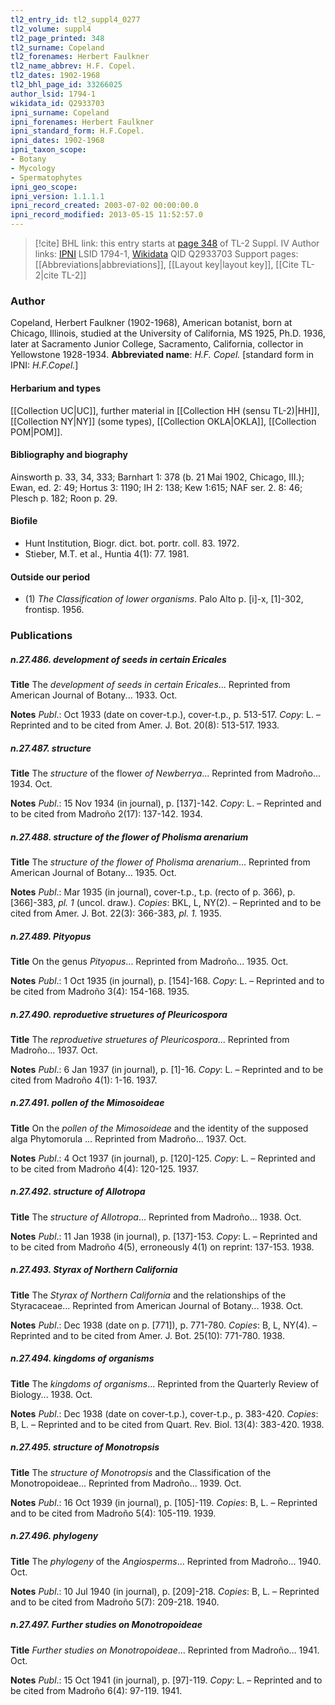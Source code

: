 ```yaml
---
tl2_entry_id: tl2_suppl4_0277
tl2_volume: suppl4
tl2_page_printed: 348
tl2_surname: Copeland
tl2_forenames: Herbert Faulkner
tl2_name_abbrev: H.F. Copel.
tl2_dates: 1902-1968
tl2_bhl_page_id: 33266025
author_lsid: 1794-1
wikidata_id: Q2933703
ipni_surname: Copeland
ipni_forenames: Herbert Faulkner
ipni_standard_form: H.F.Copel.
ipni_dates: 1902-1968
ipni_taxon_scope: 
- Botany
- Mycology
- Spermatophytes
ipni_geo_scope: 
ipni_version: 1.1.1.1
ipni_record_created: 2003-07-02 00:00:00.0
ipni_record_modified: 2013-05-15 11:52:57.0
---
```


> [!cite] BHL link: this entry starts at [page 348](https://www.biodiversitylibrary.org/page/33266025) of TL-2 Suppl. IV
> Author links: [IPNI](https://www.ipni.org/a/1794-1) LSID 1794-1, [Wikidata](https://www.wikidata.org/wiki/Q2933703) QID Q2933703
> Support pages: [[Abbreviations|abbreviations]], [[Layout key|layout key]], [[Cite TL-2|cite TL-2]]

### Author

Copeland, Herbert Faulkner (1902-1968), American botanist, born at Chicago, Illinois, studied at the University of California, MS 1925, Ph.D. 1936, later at Sacramento Junior College, Sacramento, California, collector in Yellowstone 1928-1934. 
**Abbreviated name**: *H.F. Copel.* \[standard form in IPNI: *H.F.Copel.*\]

#### Herbarium and types

[[Collection UC|UC]], further material in [[Collection HH (sensu TL-2)|HH]], [[Collection NY|NY]] (some types), [[Collection OKLA|OKLA]], [[Collection POM|POM]].

#### Bibliography and biography

Ainsworth p. 33, 34, 333; Barnhart 1: 378 (b. 21 Mai 1902, Chicago, III.); Ewan, ed. 2: 49; Hortus 3: 1190; IH 2: 138; Kew 1:615; NAF ser. 2. 8: 46; Plesch p. 182; Roon p. 29.

#### Biofile

- Hunt Institution, Biogr. dict. bot. portr. coll. 83. 1972.
- Stieber, M.T. et al., Huntia 4(1): 77. 1981.

#### Outside our period

- (1) *The Classification of lower organisms*. Palo Alto p. \[i\]-x, \[1\]-302, frontisp. 1956.

### Publications

##### n.27.486. development of seeds in certain Ericales

**Title**
The *development of seeds in certain Ericales*... Reprinted from American Journal of Botany... 1933. Oct.

**Notes**
*Publ*.: Oct 1933 (date on cover-t.p.), cover-t.p., p. 513-517. *Copy*: L. – Reprinted and to be cited from Amer. J. Bot. 20(8): 513-517. 1933.

##### n.27.487. structure

**Title**
The *structure* of the flower *of Newberrya*... Reprinted from Madroño... 1934. Oct.

**Notes**
*Publ*.: 15 Nov 1934 (in journal), p. \[137\]-142. *Copy*: L. – Reprinted and to be cited from Madroño 2(17): 137-142. 1934.

##### n.27.488. structure of the flower of Pholisma arenarium

**Title**
The *structure of the flower of Pholisma arenarium*... Reprinted from American Journal of Botany... 1935. Oct.

**Notes**
*Publ*.: Mar 1935 (in journal), cover-t.p., t.p. (recto of p. 366), p. \[366\]-383, *pl. 1* (uncol. draw.). *Copies*: BKL, L, NY(2). – Reprinted and to be cited from Amer. J. Bot. 22(3): 366-383, *pl. 1.* 1935.

##### n.27.489. Pityopus

**Title**
On the genus *Pityopus*... Reprinted from Madroño... 1935. Oct.

**Notes**
*Publ*.: 1 Oct 1935 (in journal), p. \[154\]-168. *Copy*: L. – Reprinted and to be cited from Madroño 3(4): 154-168. 1935.

##### n.27.490. reproduetive struetures of Pleuricospora

**Title**
The *reproduetive struetures of Pleuricospora*... Reprinted from Madroño... 1937. Oct.

**Notes**
*Publ*.: 6 Jan 1937 (in journal), p. \[1\]-16. *Copy*: L. – Reprinted and to be cited from Madroño 4(1): 1-16. 1937.

##### n.27.491. pollen of the Mimosoideae

**Title**
On the *pollen of the Mimosoideae* and the identity of the supposed alga Phytomorula ... Reprinted from Madroño... 1937. Oct.

**Notes**
*Publ*.: 4 Oct 1937 (in journal), p. \[120\]-125. *Copy*: L. – Reprinted and to be cited from Madroño 4(4): 120-125. 1937.

##### n.27.492. structure of Allotropa

**Title**
The *structure of Allotropa*... Reprinted from Madroño... 1938. Oct.

**Notes**
*Publ*.: 11 Jan 1938 (in journal), p. \[137\]-153. *Copy*: L. – Reprinted and to be cited from Madroño 4(5), erroneously 4(1) on reprint: 137-153. 1938.

##### n.27.493. Styrax of Northern California

**Title**
The *Styrax of Northern California* and the relationships of the Styracaceae... Reprinted from American Journal of Botany... 1938. Oct.

**Notes**
*Publ*.: Dec 1938 (date on p. \[771\]), p. 771-780. *Copies*: B, L, NY(4). – Reprinted and to be cited from Amer. J. Bot. 25(10): 771-780. 1938.

##### n.27.494. kingdoms of organisms

**Title**
The *kingdoms of organisms*... Reprinted from the Quarterly Review of Biology... 1938. Oct.

**Notes**
*Publ*.: Dec 1938 (date on cover-t.p.), cover-t.p., p. 383-420. *Copies*: B, L. – Reprinted and to be cited from Quart. Rev. Biol. 13(4): 383-420. 1938.

##### n.27.495. structure of Monotropsis

**Title**
The *structure of Monotropsis* and the Classification of the Monotropoideae... Reprinted from Madroño... 1939. Oct.

**Notes**
*Publ*.: 16 Oct 1939 (in journal), p. \[105\]-119. *Copies*: B, L. – Reprinted and to be cited from Madroño 5(4): 105-119. 1939.

##### n.27.496. phylogeny

**Title**
The *phylogeny* of the *Angiosperms*... Reprinted from Madroño... 1940. Oct.

**Notes**
*Publ*.: 10 Jul 1940 (in journal), p. \[209\]-218. *Copies*: B, L. – Reprinted and to be cited from Madroño 5(7): 209-218. 1940.

##### n.27.497. Further studies on Monotropoideae

**Title**
*Further studies on Monotropoideae*... Reprinted from Madroño... 1941. Oct.

**Notes**
*Publ*.: 15 Oct 1941 (in journal), p. \[97\]-119. *Copy*: L. – Reprinted and to be cited from Madroño 6(4): 97-119. 1941.

